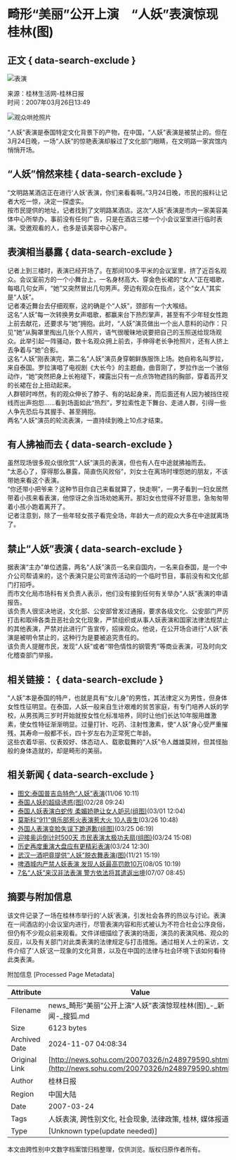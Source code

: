 # 畸形“美丽”公开上演　“人妖”表演惊现桂林(图)

## 正文 { data-search-exclude }


![表演](https://photocdn.sohu.com/20061229/Img247343560.gif)

来源：桂林生活网-桂林日报  
时间：2007年03月26日13:49

![观众哄抢照片](https://photocdn.sohu.com/20070326/Img248979591.jpg)

“人妖”表演是泰国特定文化背景下的产物，在中国，“人妖”表演是被禁止的。但在3月24日晚，一场“人妖”的惊艳表演却躲过了文化部门眼睛，在文明路一家宾馆内悄悄开场。

## “人妖”悄然来桂 { data-search-exclude }

“文明路某酒店正在进行‘人妖’表演，你们来看看啊。”3月24日晚，市民的报料让记者大吃一惊，决定一探虚实。  
按市民提供的地址，记者找到了文明路某酒店。这次“人妖”表演是市内一家美容美体中心所举办，事前没有任何广告，只是在酒店三楼一个小会议室里进行临时表演。受邀观看的人，也多是该美容中心客户。

## 表演相当暴露 { data-search-exclude }

记者上到三楼时，表演已经开场了。在那间100多平米的会议室里，挤了近百名观众。会议室前方的一个小舞台上，一名身材高大、穿金色长裙的“女人”正在唱歌，每唱几句女声，“她”又突然冒出几句男声。旁边有观众在指点，这个“女人”其实是“人妖”。  
记者凑近舞台去仔细观察，这的确是个“人妖”，颈部有一个大喉结。  
这名“人妖”每一次转换男女声唱歌，都赢来台下热烈掌声，甚至有不少年轻女性跑上前去献花，还要求与“她”拥抱。此时，“人妖”演员做出一个出人意料的动作：只见“她”从胸罩里掏出几张个人照片，语气很暧昧地说要把自己的玉照送给现场观众。此举引起一阵骚动，数十名观众拥上前去，手伸得老长争抢照片，还有人挤上去争着与“她”合影。  
这名“人妖”刚表演完，第二名“人妖”演员身穿朝鲜族服饰上场。她自称名叫罗拉，来自泰国。罗拉演唱了电视剧《大长今》的主题曲，曲音刚了，罗拉作出一个骇俗动作，“她”突然把身上长袍褪下，裸露出只有一点点饰物遮挡的胸部，穿着高开叉的长裙在台上扭动起来。  
人群顿时哗然，有的观众伸长了脖子、有的站起身来，而后面还有人因为被挡住视线而出声抱怨……看到场面如此“热烈”，罗拉索性走下舞台、走进人群，引得一些人争先恐后与其握手、甚至拥抱。  
两名“人妖”演员的轮流表演，一直持续到晚上10点才结束。

## 有人拂袖而去 { data-search-exclude }

虽然现场很多观众很欣赏“人妖”演员的表演，但也有人在中途就拂袖而去。  
“太恶心了，穿得那么暴露，简直伤风败俗”，刘女士在离场时埋怨她的朋友，不该带她来看这个表演。  
“你还带小把爷来？这种节目你自己来看就算了，快走啊”，一男子看到一妇女居然带着小孩来看表演，他惊讶之余当场劝她离开。那妇女也觉得不好意思，急匆匆带着小孩小跑着离开了。  
记者注意到，除了一些年轻女孩子看完全场，年龄大一点的观众大多在中途就离场了。

## 禁止“人妖”表演 { data-search-exclude }

据表演“主办”单位透露，两名“人妖”演员一名来自国内，一名来自泰国，是一个中介公司帮请来的，这个表演只是公司宣传活动的一个临时节目，事前没有和文化部门打招呼。  
而市文化局市场科有关负责人表示，他们没有接到任何有关举办“人妖”表演的申请报告。  
该负责人很坚决地说，文化部、公安部曾发过通报，要求各级文化、公安部门严厉打击和取缔各类丑恶社会文化现象，严禁组织或从事人妖表演和国家法律法规禁止的其他表演，严禁对此进行广告宣传，招徕观众。他说，在公开场合进行“人妖”表演是被明令禁止的，这种行为是要被追究责任的。  
该负责人提醒市民，发现“人妖”或者“带色情性的钢管秀”等商业表演，可及时向文化稽查部门举报。

## 相关链接： { data-search-exclude }

“人妖”本是泰国的特产，也就是具有“女儿身”的男性，其法律定义为男性，但身体女性性征明显。在泰国，人妖一般来自生计艰难的贫苦家庭，有专门培养人妖的学校，从男孩两三岁时开始就按女性化标准培养，同时让他们长达10年服用雌激素，使女性特征渐渐明显。过量打针、吃药、注射性激素，使“人妖”身心受严重摧残，其寿命一般都不长，四十岁左右为正常死亡年龄。  
这些衣着华丽、仪表姣好、体态动人、载歌载舞的“人妖”令人雌雄莫辨，但其怪胎般的身体造就的，却是畸形的美丽。

## 相关新闻 { data-search-exclude }
- [图文:泰国普吉岛特色“人妖”表演](https://news.sohu.com/20061106/n246217660.shtml)(11/06 10:11)
- [泰国人妖的超级诱惑(图)](https://news.sohu.com/20070228/n248403411.shtml)(02/28 09:24)
- [泰国人妖表演白蛇传 柔媚娇艳让女人妒忌(组图)](https://news.sohu.com/20070301/n248437747.shtml)(03/01 12:04)
- [莫斯科“911”俱乐部惹火表演惹大火 10人丧生](https://news.sohu.com/20070326/n248974797.shtml)(03/26 10:48)
- [外国人表演变脸失误下跪道歉(组图)](https://news.sohu.com/20070325/n248950941.shtml)(03/25 06:19)
- [迎接奥运倒计时500天 市民表演太极功夫扇(组图)](https://news.sohu.com/20070324/n248945513.shtml)(03/24 15:08)
- [历史再度重演大盘应有更精彩表演](https://news.sohu.com/20070324/n248943763.shtml)(03/24 12:30)
- [武汉一酒吧竟提供“人妖”脱衣舞表演(图)](https://news.sohu.com/20061121/n246528030.shtml)(11/21 15:19)
- [啤酒城内严禁人妖表演 发现人妖最高罚款10万](https://news.sohu.com/20060805/n244634782.shtml)(08/05 10:19)
- [7名“人妖”来汉非法表演 警方依法将其遣返出境](https://news.sohu.com/20060707/n244140218.shtml)(07/07 08:45)

## 摘要与附加信息

<!-- tcd_abstract -->
该文件记录了一场在桂林市举行的‘人妖’表演，引发社会各界的热议与讨论。表演在一间酒店的小会议室内进行，尽管表演内容和形式被认为不符合社会公序良俗，但仍有不少观众前来观看。文件详细描绘了表演的场面，演员的表演风格、观众的反应，以及有关部门对此类表演的法律规定与打击措施。通过相关人士的采访，文件介绍了‘人妖’这一现象的文化背景，以及在中国的法律与社会环境下该如何看待此类表演。
<!-- tcd_abstract_end -->

附加信息 [Processed Page Metadata]

| Attribute       | Value                                  |
|-----------------|----------------------------------------|
| Filename        | news_畸形“美丽”公开上演“人妖”表演惊现桂林(图)_-_新闻-_搜狐.md                             |
| Size            | 6123 bytes                           |
| Archived Date   | 2024-11-07 04:08:34                             |
| Original Link   | [http://news.sohu.com/20070326/n248979590.shtml](http://news.sohu.com/20070326/n248979590.shtml)                       |
| Author          | 桂林日报                               |
| Region          | 中国大陆                               |
| Date            | 2007-03-24                                 |
| Tags            | 人妖表演, 跨性别文化, 社会现象, 法律政策, 桂林, 媒体报道                                 |
| Type            | [Unknown type(update needed)]                                 |
<!-- tcd_table_end -->

本文由跨性别中文数字档案馆归档整理，仅供浏览。版权归原作者所有。
